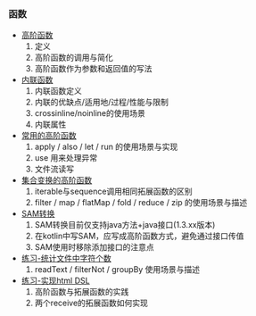 ### 函数

* [高阶函数](Lambda.kt)
  1. 定义
  2. 高阶函数的调用与简化
  3. 高阶函数作为参数和返回值的写法
* [内联函数](Inline.kt)
  1. 内联函数定义
  2. 内联的优缺点/适用地/过程/性能与限制
  3. crossinline/noinline的使用场景
  4. 内联属性
* [常用的高阶函数](MyApply.kt)
  1. apply / also / let / run 的使用场景与实现
  2. use 用来处理异常
  3. 文件流读写
* [集合变换的高阶函数](CollectFunction.kt)
  1. iterable与sequence调用相同拓展函数的区别
  2. filter / map / flatMap / fold / reduce / zip 的使用场景与描述
* [SAM转换](SAM.kt)
  1. SAM转换目前仅支持java方法+java接口(1.3.xx版本)
  2. 在kotlin中写SAM，应写成高阶函数方式，避免通过接口传值
  3. SAM使用时移除添加接口的注意点
* [练习-统计文件中字符个数](CountCharNumber.kt)
  1. readText / filterNot / groupBy 使用场景与描述
* [练习-实现html DSL](HtmlDsl.kt)
  1. 高阶函数与拓展函数的实践
  2. 两个receive的拓展函数如何实现
